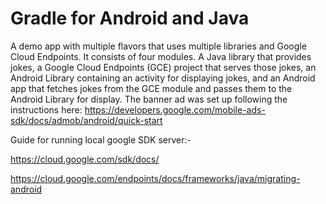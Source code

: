 # Gradle for Android and Java

A demo app with multiple flavors that uses
multiple libraries and Google Cloud Endpoints. It consists
of four modules. A Java library that provides jokes, a Google Cloud Endpoints
(GCE) project that serves those jokes, an Android Library containing an
activity for displaying jokes, and an Android app that fetches jokes from the
GCE module and passes them to the Android Library for display.
 The banner ad was set up following the
instructions here:
https://developers.google.com/mobile-ads-sdk/docs/admob/android/quick-start

Guide for running local google SDK server:-

https://cloud.google.com/sdk/docs/

https://cloud.google.com/endpoints/docs/frameworks/java/migrating-android


